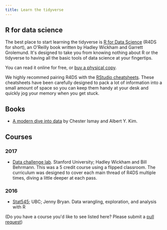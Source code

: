 ```yaml
---
title: Learn the tidyverse
---
```


## R for data science

The best place to start learning the tidyverse is [R for Data Science](http://r4ds.had.co.nz) (R4DS for short), an O'Reilly book written by Hadley Wickham and Garrett Grolemund. It's designed to take you from knowing nothing about R or the tidyverse to having all the basic tools of data science at your fingertips.

You can read it online for free, or [buy a physical copy](http://amzn.to/2aHLAQ1).

We highly recommed pairing R4DS with the [RStudio cheatsheets](https://www.rstudio.com/resources/cheatsheets/). These cheatsheets have been carefully designed to pack a lot of information into a small amount of space so you can keep them handy at your desk and quickly jog your memory when you get stuck.

## Books

* [A modern dive into data](https://ismayc.github.io/moderndiver-book/) by
  Chester Ismay and Albert Y. Kim.

## Courses

### 2017

* [Data challenge lab](https://dcl-2017-04.github.io/curriculum/).
  Stanford University; Hadley Wickham and Bill Behrmann. This was a 5 credit
  course using a flipped classroom. The curriculum was designed to cover
  each main thread of R4DS multiple times, diving a little deeper at
  each pass.

### 2016

* [Stat545](http://stat545.com); UBC; Jenny Bryan. Data wrangling, 
  exploration, and analysis with R

(Do you have a course you'd like to see listed here? Please submit a [pull request](https://github.com/tidyverse/tidyverse.org/edit/master/content/learn.md!))
